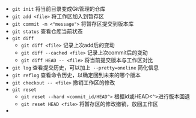 * `git init` 将当前目录变成Git管理的仓库  
* `git add <file>` 将工作区加入到暂存区  
* `git commit -m <"message">` 将暂存区提交到版本库
* `git status` 查看仓库当前状态
* `git diff` 
    * `git diff <file>` 记录上次add后的变动
    * `git diff --cached <file>` 记录上次commit后的变动
    * `git diff HEAD -- <file>` 将当前提交版本与工作区对比
* `git log` 查看提交历史，可以加上` --pretty=oneline` 简化信息
* `git reflog` 查看命令历史，以确定回到未来的哪个版本
* `git checkout -- <file>` 撤销工作区的修改
* `git reset`
    * `git reset --hard <commit_id/HEAD^>` 根据id或HEAD<^>进行版本回退
    * `git reset HEAD <file>` 将暂存区的修改撤销，放回工作区
* 